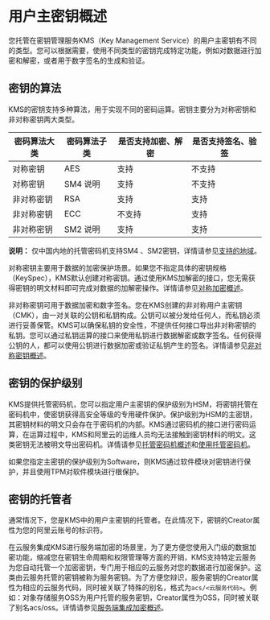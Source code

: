 # 用户主密钥概述

您托管在密钥管理服务KMS（Key Management Service）的用户主密钥有不同的类型。您可以根据需要，使用不同类型的密钥完成特定功能，例如对数据进行加密和解密，或者用于数字签名的生成和验证。

## 密钥的算法

KMS的密钥支持多种算法，用于实现不同的密码运算。密钥主要分为对称密钥和非对称密钥两大类型。

|密码算法大类|密码算法子类|是否支持加密、解密|是否支持签名、验签|
|------|------|---------|---------|
|对称密钥|AES|支持|不支持|
|对称密钥|SM4 说明|支持|不支持|
|非对称密钥|RSA|支持|支持|
|非对称密钥|ECC|不支持|支持|
|非对称密钥|SM2 说明|支持|支持|

**说明：** 仅中国内地的托管密码机支持SM4 、SM2密钥，详情请参见[支持的地域](/cn.zh-CN/密钥服务/托管密码机/托管密码机概述.mdsection_9br_g7q_yb4)。

对称密钥主要用于数据的加密保护场景。如果您不指定具体的密钥规格（KeySpec），KMS默认创建对称密钥。通过使用KMS加解密的接口，您无需获得密钥的明文材料即可完成对数据的加解密操作。详情请参见[对称加密概述](/cn.zh-CN/密钥服务/密钥种类/使用对称密钥/对称加密概述.md)。

非对称密钥可用于数据加密和数字签名。您在KMS创建的非对称用户主密钥（CMK），由一对关联的公钥和私钥构成。公钥可以被分发给任何人，而私钥必须进行妥善保管。KMS可以确保私钥的安全性，不提供任何接口导出非对称密钥的私钥。您可以通过私钥运算的接口来使用私钥进行数据解密或数字签名。任何获得公钥的人，都可以使用公钥进行数据加密或验证私钥产生的签名。详情请参见[非对称密钥概述](/cn.zh-CN/密钥服务/密钥种类/使用非对称密钥/非对称密钥概述.md)。

## 密钥的保护级别

KMS提供托管密码机，您可以指定用户主密钥的保护级别为HSM，将密钥托管在密码机中，使密钥获得高安全等级的专用硬件保护。保护级别为HSM的主密钥，其密钥材料的明文只会存在于密码机的内部。KMS通过密码机的接口进行密码运算，在运算过程中，KMS和阿里云的运维人员均无法接触到密钥材料的明文。这类密钥无法被明文导出密码机。详情请参见[托管密码机概述](/cn.zh-CN/密钥服务/托管密码机/托管密码机概述.md)和[使用托管密码机](/cn.zh-CN/密钥服务/托管密码机/使用托管密码机.md)。

如果您指定主密钥的保护级别为Software，则KMS通过软件模块对密钥进行保护，并且使用TPM对软件模块进行根保护。

## 密钥的托管者

通常情况下，您是KMS中的用户主密钥的托管者。在此情况下，密钥的Creator属性为您的阿里云账号的标识符。

在云服务集成KMS进行服务端加密的场景里，为了更方便您使用入门级的数据加密功能，缩减您在密钥生命周期和权限管理等方面的开销，KMS支持特定云服务为您自动托管一个加密密钥，专门用于相应的云服务对您的数据进行加密保护。这类由云服务托管的密钥被称为服务密钥。为了方便您辩识，服务密钥的Creator属性为相应的云服务代码，同时被关联了特殊的别名，格式为`acs/<云服务代码>`。例如：对象存储服务OSS为用户托管的服务密钥，Creator属性为OSS，同时被关联了别名acs/oss。详情请参见[服务端集成加密概述](/cn.zh-CN/云产品与KMS的集成/服务端集成加密概述.md)。

